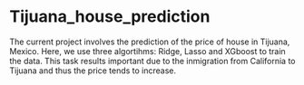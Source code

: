 # Tijuana_house_prediction
The current project involves the prediction of the price of house in Tijuana, Mexico. Here, we use three algortihms: Ridge, Lasso and XGboost to train the data. This task results important due to the inmigration from California to Tijuana and thus the price tends to increase.
